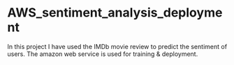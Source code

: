 # AWS_sentiment_analysis_deployment
In this project I have used the IMDb movie review to predict the sentiment of users. The amazon web service is used for training &amp; deployment.
